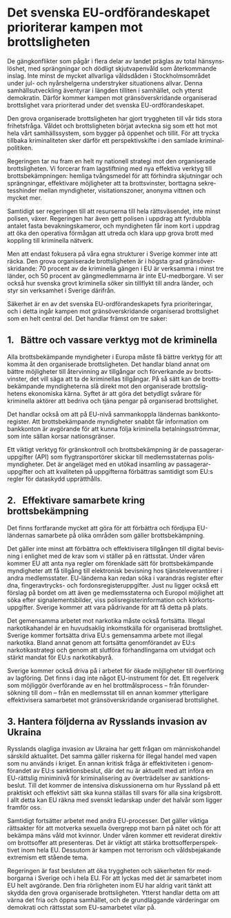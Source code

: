 # Det svenska EU-ordförandeskapet prioriterar kampen mot brottsligheten

De gäng­konflikter som pågår i flera delar av landet präglas av total hänsyns­löshet, med spräng­ningar och dödligt skjutvapen­våld som åter­kommande inslag. Inte minst de mycket all­varliga vålds­dåden i Stockholms­området under jul- och nyårs­helgerna under­stryker situa­tionens allvar. Denna samhälls­utveck­ling äventyrar i längden tilliten i samhället, och ytterst demokratin. Därför kommer kampen mot gräns­över­skridande organi­serad brotts­lighet vara priori­terad under det svenska EU-ordförandeskapet.

Den grova organise­rade brottsligheten har gjort trygg­heten till vår tids stora frihets­fråga. Våldet och brotts­ligheten börjat avteckna sig som ett hot mot hela vårt sam­hälls­system, som bygger på öppenhet och tillit. För att trycka tillbaka kriminali­teten sker därför ett perspektiv­skifte i den samlade kriminal­politiken.

Regeringen tar nu fram en helt ny natio­nell strategi mot den organi­serade brotts­ligheten. Vi forcerar fram lag­stiftning med nya effektiva verktyg till brotts­bekämp­ningen: hemliga tvångs­medel för att förhindra skjut­ningar och spräng­ningar, effektivare möjlig­heter att ta brotts­vinster, borttagna sekre­tess­hinder mellan myndig­heter, visitations­zoner, anonyma vittnen och mycket mer.

Samtidigt ser regeringen till att resurserna till hela rätts­väsendet, inte minst polisen, växer. Regeringen har även gett polisen i uppdrag att fyr­dubbla antalet fasta bevak­nings­kameror, och myndig­heten får inom kort i uppdrag att öka den operativa förmågan att utreda och klara upp grova brott med koppling till kriminella nätverk.

Men att endast fokusera på våra egna strukturer i Sverige kommer inte att räcka. Den grova organi­serade brotts­lig­heten är i högsta grad gräns­över­skridande: 70 procent av de krimi­nella gängen i EU är verk­samma i minst tre länder, och 50 procent av gäng­medlem­marna är inte EU-medborgare. Vi ser också hur svenska grovt krimi­nella söker sin tillflykt till andra länder, och styr sin verk­samhet i Sverige därifrån.

Säkerhet är en av det svenska EU-ordförande­skapets fyra priori­teringar, och i detta ingår kampen mot gräns­över­skridande organi­serad brotts­lighet som en helt central del. Det handlar främst om tre saker:

## 1.   Bättre och vassare verktyg mot de kriminella

Alla brotts­bekämpande myndigheter i Europa måste få bättre verktyg för att komma åt den organi­serade brotts­ligheten. Det handlar bland annat om bättre möjlig­heter till åter­vinning av till­gångar och förverkande av brotts­vinster, det vill säga att ta de krimi­nellas tillgångar. På så sätt kan de brotts­bekämpande myndig­heterna slå direkt mot den organise­rade brottslig­hetens ekonomiska kärna. Syftet är att göra det betydligt svårare för kriminella aktörer att bedriva och tjäna pengar på organise­rad brotts­lighet.

Det handlar också om att på EU-nivå samman­koppla ländernas bank­konto­register. Att brotts­bekämpande myndig­heter snabbt får information om bank­konton är avgörande för att kunna följa krimi­nella betalnings­strömmar, som inte sällan korsar nations­gränser.

Ett viktigt verktyg för gräns­kontroll och brotts­bekämp­ning är de passagerar­uppgifter (API) som flyg­trans­portörer skickar till medlems­staternas polis­myndig­heter. Det är angeläget med en utökad insamling av passagerar­uppgifter och att kvaliteten på upp­gifterna förbättras samtidigt som EU:s regler för data­skydd upp­rätthålls.

## 2.   Effektivare samarbete kring brottsbekämpning

Det finns fortfarande mycket att göra för att förbättra och fördjupa EU-ländernas sam­arbete på olika områden som gäller brotts­bekämp­ning.

Det gäller inte minst att förbättra och effektivi­sera tillgången till digital bevis­ning i enlighet med de krav som vi ställer på en rättsstat. Under våren kommer EU att anta nya regler om förenklade sätt för brotts­bekämpande myndig­heter att få tillgång till elektro­nisk bevisning hos tjänste­leveran­törer i andra medlems­stater. EU-länderna kan redan söka i varandras register efter dna, fingeravtrycks- och fordons­register­uppgifter. Just nu ligger också ett förslag på bordet om att även ge medlems­staterna och Europol möjlighet att söka efter signale­ments­bilder, viss polis­register­information och körkorts­uppgifter. Sverige kommer att vara pådrivande för att få detta på plats.

Det gemen­samma arbetet mot narkotika måste också fortsätta. Illegal narkotika­handel är en huvudsaklig inkomst­källa för organi­serad brotts­lighet. Sverige kommer fortsätta driva EU:s gemen­samma arbete mot illegal narkotika. Bland annat genom att fortsätta genom­förandet av EU:s narkotika­strategi och genom att slutföra förhand­lingarna om utvidgat och stärkt mandat för EU:s narkotika­byrå.

Sverige kommer också driva på i arbetet för ökade möjlig­heter till över­föring av lagföring. Det finns i dag inte något EU-instrument för det. Ett regelverk som möjlig­gör överförande av en hel brott­målsprocess – från förunder­sökning till dom – från en medlems­stat till en annan kommer ytterligare effektivi­sera sam­arbetet mot gräns­över­skridande organi­serad brotts­lighet.

## 3. Hantera följderna av Rysslands invasion av Ukraina

Rysslands olagliga invasion av Ukraina har gett frågan om människo­handel särskild aktualitet. Det samma gäller riskerna för illegal handel med vapen som nu används i kriget. En annan kritisk fråga är effektivi­teten i genom­förandet av EU:s sanktions­beslut, där det nu är aktuellt med att införa en EU-rättslig miniminivå för kriminali­sering av över­trädelser av sanktions­beslut. Till det kommer de intensiva diskus­sionerna om hur Ryssland på ett praktiskt och effektivt sätt ska kunna ställas till svars för alla sina krigsbrott. I allt detta kan EU räkna med svenskt ledarskap under det halvår som ligger framför oss.

Samtidigt fortsätter arbetet med andra EU-processer. Det gäller viktiga rättsakter för att mot­verka sexuella över­grepp mot barn på nätet och för att bekämpa mäns våld mot kvinnor. Under våren kommer ett reviderat direktiv om brotts­offer att presenteras. Det är viktigt att stärka brotts­offer­per­spek­tivet inom hela EU. Dessutom är kampen mot terrorism och vålds­bejakande extremism ett stående tema.

Regeringen är fast besluten att öka tryggheten och säker­heten för med­borgarna i Sverige och i hela EU. För att lyckas med det är samarbetet inom EU helt avgörande. Den fria rörlig­heten inom EU har aldrig varit tänkt att skydda den grova organi­serade brottsligheten. Ytterst handlar detta om att värna det fria och öppna samhället, och de grund­läggande värde­ringar om demokrati och rättsstat som EU-samarbetet vilar på.
